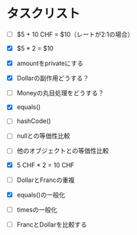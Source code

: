 # タスクリスト

 - [ ] $5 + 10 CHF = $10（レートが2:1の場合） 
 - [x] $5 * 2 = $10
 - [x] amountをprivateにする
 - [x] Dollarの副作用どうする？
 - [ ] Moneyの丸目処理をどうする？
 - [x] equals()
 - [ ] hashCode()
 - [ ] nullとの等価性比較
 - [ ] 他のオブジェクトとの等価性比較
 - [x] 5 CHF * 2 = 10 CHF
 - [ ] DollarとFrancの重複
 - [x] equals()の一般化
 - [ ] timesの一般化
 - [ ] FrancとDollarを比較する

